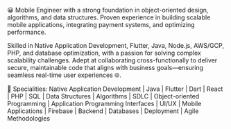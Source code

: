 😀 Mobile Engineer with a strong foundation in object-oriented design, algorithms, and data structures. Proven experience in building scalable mobile applications, integrating payment systems, and optimizing performance. 

Skilled in Native Application Development, Flutter, Java, Node.js, AWS/GCP, PHP, and database optimization, with a passion for solving complex scalability challenges. Adept at collaborating cross-functionally to deliver secure, maintainable code that aligns with business goals—ensuring seamless real-time user experiences 🌐. 

🚀 Specialities: Native Application Development | Java | Flutter | Dart | React | PHP | SQL | Data Structures | Algorithms | SDLC | Object-oriented Programming | Application Programming Interfaces | UI/UX | Mobile Applications | Firebase | Backend | Databases | Deployment | Agile Methodologies
